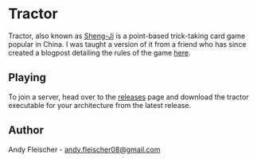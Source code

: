 # Tractor

Tractor, also known as [Sheng-Ji](https://en.wikipedia.org/wiki/Sheng_ji) is a point-based trick-taking card game popular in China. I was taught a version of it from a friend who has since created a blogpost detailing the rules of the game [here](https://shadowwolf37.blogspot.com/2023/09/tractor-rules.html).

## Playing

To join a server, head over to the [releases](https://github.com/AndyF-42/Tractor/releases) page and download the tractor executable for your architecture from the latest release.

## Author

Andy Fleischer - [andy.fleischer08@gmail.com](mailto:andy.fleischer08@gmail.com)